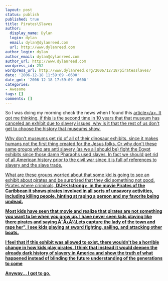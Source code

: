 ```yaml
---
layout: post
status: publish
published: true
title: Pirates\Slaves
author:
  display_name: Dylan
  login: dylan
  email: dylan@dylanreed.com
  url: http://www.dylanreed.com
author_login: dylan
author_email: dylan@dylanreed.com
author_url: http://www.dylanreed.com
wordpress_id: 252
wordpress_url: http://www.dylanreed.org/2006/12/18/piratesslaves/
date: '2006-12-18 11:59:09 -0600'
date_gmt: '2006-12-18 17:59:09 -0600'
categories:
- Awesome
tags: []
comments: []
---
```

<p>So I was doing my morning check the news when I found this <a href="http:&#47;&#47;www.npr.org&#47;templates&#47;story&#47;story.php?storyId=6640303">article<&#47;a>. It got me thinking, if this is the second time in 10 years that that museum has canceled an exhibit due to slavery issues, why is it that the rest of us don't get to choose the history that museums show.</p>
<p>Why don't museums get rid of all of their dinosaur exhibits, since it makes humans not the first thing created for the Jesus folks. Or why don't these same groups who are anti slavery (as we all should be) fight the Egypt exhibits since those damn Pharaohs used slaves. In fact we should get rid of all American history prior to the civil war since it is full of references to slavery and the slave trade.</p>
<p>What are these groups worried about that some kid is going to see an exhibit about pirates and be surprised that they did something not good. Pirates where criminals, <strong>DUH<&#47;strong>, in the movie Pirates of the Caribbean it shows pirates involved in all sorts of unsavory activities, including killing people, hinting at raping a person and my favorite being undead.</p>
<p>Most kids have seen that movie and realize that pirates are not something you want to be when you grow up. I have never seen kids playing like there pirates and saying &Atilde;&macr;&Acirc;&iquest;&Acirc;&frac12;Lets capture the lady of the town and rape her". I see kids playing at sword fighting, sailing, and attacking other boats.</p>
<p>I feel that if this exhibit was allowed to exist, there wouldn't be a horrible change in how kids play pirates. I think that instead it would deepen the already dark history of slavery in America and show the truth of what happened instead of blinding the future understanding of the generations to come</p>
<p>Anyway... I got to go.</p>
